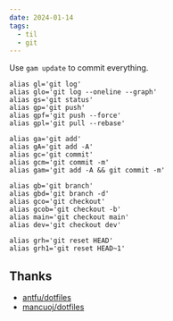 ```yaml
---
date: 2024-01-14
tags:
  - til
  - git
---
```


Use `gam update` to commit everything.

```zshrc
alias gl='git log'
alias glo='git log --oneline --graph'
alias gs='git status'
alias gp='git push'
alias gpf='git push --force'
alias gpl='git pull --rebase'

alias ga='git add'
alias gA='git add -A'
alias gc='git commit'
alias gcm='git commit -m'
alias gam='git add -A && git commit -m'

alias gb='git branch'
alias gbd='git branch -d'
alias gco='git checkout'
alias gcob='git checkout -b'
alias main='git checkout main'
alias dev='git checkout dev'

alias grh='git reset HEAD'
alias grh1='git reset HEAD~1'
```

## Thanks

- [antfu/dotfiles](https://github.com/antfu/dotfiles)
- [mancuoj/dotfiles](https://github.com/mancuoj/dotfiles)
